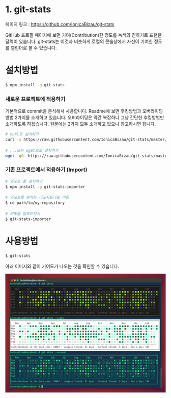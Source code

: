 # 1. git-stats

페이지 링크 : https://github.com/IonicaBizau/git-stats

GitHub 프로필 페이지에 보면 기여(Contribution)한 정도를 녹색의 진하기로 표현한 달력이 있습니다. git-stats는 이것과 비슷하게 로컬의 콘솔상에서 자신이 기여한 정도를 캘린더로 볼 수 있습니다. 

# 설치방법

```sh
$ npm install -g git-stats
```

### 새로운 프로젝트에 적용하기 

기본적으로 commit을 분석해서 사용합니다. Readme에 보면 후킹방법과 오버라이딩 방법 2가지를 소개하고 있습니다. 오버라이딩은 약간 복잡하니 그냥 간단한 후킹방법만 소개하도록 하겠습니다. 원문에는 2가지 모두 소개하고 있으니 참고하시면 됩니다.

```sh
# curl로 설치하기
curl -s https://raw.githubusercontent.com/IonicaBizau/git-stats/master/scripts/init-git-post-commit | bash

# ...또는 wget으로 설치하기
wget -qO- https://raw.githubusercontent.com/IonicaBizau/git-stats/master/scripts/init-git-post-commit | bash
```

### 기존 프로젝트에서 적용하기 (Import)

```sh
# 임포트 툴 설치하기 
$ npm install -g git-stats-importer

# 임포트를 원하는 리포지토리로 이동
$ cd path/to/my-repository

# 커밋을 임포트하기 
$ git-stats-importer

```

# 사용방법 

```sh
$ git-stats
```

아래 이미지와 같이 기여도가 나오는 것을 확인할 수 있습니다.

![이미지](../img/004-01.png)

